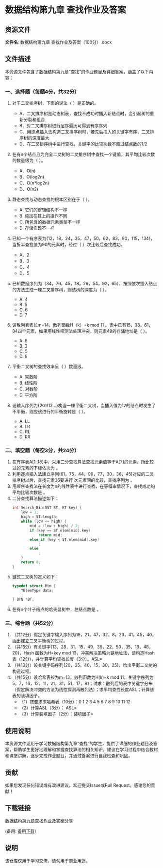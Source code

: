 # 数据结构第九章 查找作业及答案

## 资源文件

**文件名**: 数据结构第九章 查找作业及答案（100分）.docx

## 文件描述

本资源文件包含了数据结构第九章“查找”的作业题目及详细答案，涵盖了以下内容：

### 一、选择题（每题4分，共32分）

1. 对于二叉排序树，下面的说法（     ）是正确的。
   - A．二叉排序树是动态树表，查找不成功时插入新结点时，会引起树的重新分裂和组合
   - B．对二叉排序树进行层序遍历可得到有序序列
   - C．用逐点插入法构造二叉排序树时，若先后插入的关键字有序，二叉排序树的深度最大
   - D．在二叉排序树中进行查找，关键字的比较次数不超过结点数的1/2

2. 在有n个结点且为完全二叉树的二叉排序树中查找一个键值，其平均比较次数的数量级为（      ）。
   - A．O(n)
   - B．O(log2n)
   - C．O(n*log2n)
   - D．O(n2)

3. 静态查找与动态查找的根本区别在于（     ）。
   - A. 它们的逻辑结构不一样
   - B. 施加在其上的操作不同
   - C. 所包含的数据元素类型不一样
   - D. 存储实现不一样

4. 已知一个有序表为{12，18，24，35，47，50，62，83，90，115，134}，当折半查找值为90的元素时，经过（     ）次比较后查找成功。
   - A．2
   - B．3
   - C．4
   - D．5

5. 已知数据序列为（34，76，45，18，26，54，92，65），按照依次插入结点的方法生成一棵二叉排序树，则该树的深度为（      ）。
   - A. 4
   - B. 5
   - C. 6
   - D. 7

6. 设散列表表长m=14，散列函数H（k）=k mod 11 。表中已有15，38，61，84四个元素，如果用线性探测法处理冲突，则元素49的存储地址是（    ）。
   - A. 8
   - B. 3
   - C. 5
   - D. 9

7. 平衡二叉树的查找效率呈（    ）数量级。
   - A. 常数阶
   - B. 线性阶
   - C. 对数阶
   - D. 平方阶

8. 设输入序列为{201112…}构造一棵平衡二叉树，当插入值为12的结点时发生了不平衡，则应该进行的平衡旋转是（     ）。
   - A. LL
   - B. LR
   - C. RL
   - D. RR

### 二、填空题（每空3分，共24分）

1. 在有序表A[1..18]中，采用二分查找算法查找元素值等于A[7]的元素，所比较过的元素的下标依次为             。
2. 利用逐点插入法建立序列(61，75，44，99，77，30，36，45)对应的二叉排序树以后，查找元素36要进行     次元素间的比较，查找序列为                      。
3. 用顺序查找法在长度为n的线性表中进行查找，在等概率情况下，查找成功的平均比较次数是              。
4. 二分查找算法描述如下：
   ```c
   int Search_Bin(SST ST, KT key) {
       low = 1;
       high = ST.length;
       while (low <= high) {
           mid = (low + high) / 2;
           if (key == ST.elem[mid].key)
               return mid;
           else if (key < ST.elem[mid].key)
               ;
           else
               ;
       }
       return 0;
   }
   ```
5. 链式二叉树的定义如下：
   ```c
   typedef struct Btn {
       TElemType data;
       ;
   } BTN *BT;
   ```
6. 在有n个叶子结点的哈夫曼树中，总结点数是                    。

### 三、综合题（共52分）

1. （共12分）假定关键字输入序列为19，21，47，32，8，23，41，45，40，画出建立二叉平衡树的过程。
2. （共15分）有关键字{13，28，31，15，49，36，22，50，35，18，48，20}，Hash 函数为H=key mod 13，冲突解决策略为链地址法，请构造Hash表（12分），并计算平均查找长度（3分）。ASL=
3. （共10分）设关键字码序列{20，35，40，15，30，25}，给出平衡二叉树的构造过程。
4. （共15分）设哈希表长为m=13，散列函数为H(k)=k mod 11，关键字序列为5，7，16，12，11，21，31，51，17，81；试求：散列后的表中关键字分布（假定解决冲突的方法为线性探测再散列法）；求平均查找长度ASL；计算该表的装填因子。
   - （1）按要求求哈希表（10分）：0 1 2 3 4 5 6 7 8 9 10 11 12
   - （2）计算ASL（3分）： ASL=
   - （3）计算装填因子（2分）：装填因子=

## 使用说明

本资源文件适用于学习数据结构第九章“查找”的学生，提供了详细的作业题目及答案，帮助学生更好地理解和掌握查找算法的相关知识。建议在学习过程中结合教材和课堂讲解，逐步完成作业题目，并通过答案进行自我检查和巩固。

## 贡献

如果您发现任何错误或有改进建议，欢迎提交Issue或Pull Request。感谢您的贡献！

## 下载链接
[数据结构第九章查找作业及答案分享](https://pan.quark.cn/s/ebcc0d9d349f) 

(备用: [备用下载](https://pan.baidu.com/s/11Iw1ATUTE7ANMEZdTQCPLw?pwd=1234))

## 说明

该仓库仅用于学习交流，请勿用于商业用途。
